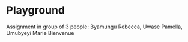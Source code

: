 # Playground
Assignment in group of 3 people:
Byamungu Rebecca,
Uwase Pamella,
Umubyeyi Marie Bienvenue
